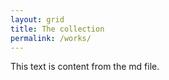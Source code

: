 ```yaml
---
layout: grid
title: The collection
permalink: /works/
---
```

This text is content from the md file.  
